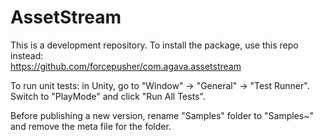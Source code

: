 # AssetStream  
  
This is a development repository. To install the package, use this repo instead:  
https://github.com/forcepusher/com.agava.assetstream  
  
To run unit tests: in Unity, go to "Window" -> "General" -> "Test Runner".  
Switch to "PlayMode" and click "Run All Tests".  
  
Before publishing a new version, rename "Samples" folder to "Samples~" and remove the meta file for the folder.
